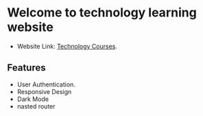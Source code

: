 # Welcome to technology learning website

* Website Link: [Technology Courses](https://technology-389bf.web.app/).

## Features
 * User Authentication.
 * Responsive Design
 * Dark Mode
 * nasted router
 